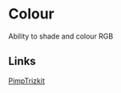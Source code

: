 # Colour

Ability to shade and colour RGB

## Links

[PimpTrizkit](<https://github.com/PimpTrizkit/PJs/wiki/12.-Shade,-Blend-and-Convert-a-Web-Color-(pSBC.js)>)
